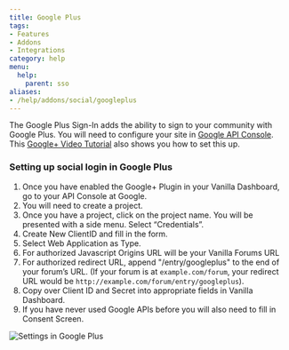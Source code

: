 ```yaml
---
title: Google Plus
tags:
- Features
- Addons
- Integrations
category: help
menu:
  help:
    parent: sso
aliases:
- /help/addons/social/googleplus
---
```


The Google Plus Sign-In adds the ability to sign to your community with Google Plus. You will need to configure your site in [Google API Console](https://code.google.com/apis/console). This [Google+ Video Tutorial](http://youtu.be/OHEb22VrZy4) also shows you how to set this up.

### Setting up social login in Google Plus

1. Once you have enabled the Google+ Plugin in your Vanilla Dashboard, go to your API Console at Google.
2. You will  need to create a project.
2. Once you have a project, click on the project name. You will be presented with a side menu. Select “Credentials”.
3. Create New ClientID and fill in the form.
4. Select Web Application as Type.
5. For authorized Javascript Origins URL will be your Vanilla Forums URL
6. For authorized redirect URL, append "/entry/googleplus" to the end of your forum’s URL. (If your forum is at `example.com/forum`, your redirect URL would be `http://example.com/forum/entry/googleplus`).
7. Copy over Client ID and Secret into appropriate fields in Vanilla Dashboard.
8. If you have never used Google APIs before you will also need to fill in Consent Screen.

![Settings in Google Plus](/img/help/addons/social/googleplus/settings.png)
